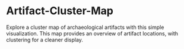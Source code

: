 # Artifact-Cluster-Map
Explore a cluster map of archaeological artifacts with this simple visualization. This map provides an overview of artifact locations, with clustering for a cleaner display.
